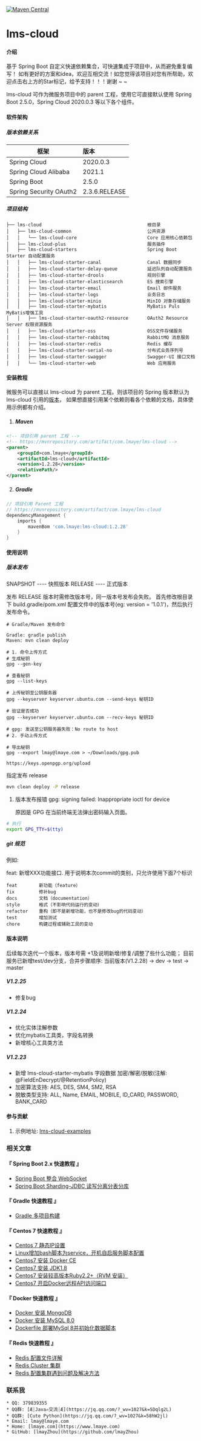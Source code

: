 [![Maven Central](https://img.shields.io/maven-central/v/groupId/artifactId.svg)](https://search.maven.org/artifact/com.lmaye/lms-cloud)

# lms-cloud

#### 介绍

  基于 Spring Boot 自定义快速依赖集合，可快速集成于项目中，从而避免重复编写！ 
如有更好的方案和idea，欢迎互相交流！如您觉得该项目对您有所帮助，欢迎点击右上方的Star标记，给予支持！！！谢谢 ~ ~

  lms-cloud 可作为微服务项目中的 parent 工程，使用它可直接默认使用 Spring Boot 2.5.0，Spring Cloud 2020.0.3 等以下各个组件。

#### 软件架构

##### 版本依赖关系

| 框架                   | 版本          |
| ---------------------- | :------------ |
| Spring Cloud           | 2020.0.3      |
| Spring Cloud Alibaba   | 2021.1        |
| Spring Boot            | 2.5.0         |
| Spring Security OAuth2 | 2.3.6.RELEASE |

##### 项目结构

```text
├── lms-cloud										根目录
│   ├── lms-cloud-common							公共资源
│   │   └── lms-cloud-core							Core 应用核心依赖包
│   ├── lms-cloud-plus                              服务插件
│   ├── lms-cloud-starters							Spring Boot Starter 自动配置服务
│   │   ├── lms-cloud-starter-canal					Canal 数据同步
│   │   ├── lms-cloud-starter-delay-queue           延迟队列自动配置服务
│   │   ├── lms-cloud-starter-drools				规则引擎
│   │   ├── lms-cloud-starter-elasticsearch			ES 搜索引擎
│   │   ├── lms-cloud-starter-email					Email 邮件服务
│   │   ├── lms-cloud-starter-logs					业务日志
│   │   ├── lms-cloud-starter-minio					MinIO 对象存储服务
│   │   ├── lms-cloud-starter-mybatis				MyBatis Puls MyBatis增强工具
│   │   ├── lms-cloud-starter-oauth2-resource		OAuth2 Resource Server 权限资源服务
│   │   ├── lms-cloud-starter-oss		            OSS文件存储服务
│   │   ├── lms-cloud-starter-rabbitmq				RabbitMQ 消息服务
│   │   ├── lms-cloud-starter-redis				    Redis 缓存
│   │   ├── lms-cloud-starter-serial-no				分布式业务序列号
│   │   ├── lms-cloud-starter-swagger				Swagger-UI 接口文档
│   │   └── lms-cloud-starter-web					Web 应用服务
```

#### 安装教程

  微服务可以直接以 lms-cloud 为 parent 工程。则该项目的 Spring 版本默认为 lms-cloud 引用的[版本](#版本依赖关系)，
如果想直接引用某个依赖则看各个依赖的文档，具体使用示例都有介绍。

1. ##### Maven

```xml
<!-- 项目引用 parent 工程 -->
<!-- https://mvnrepository.com/artifact/com.lmaye/lms-cloud -->
<parent>
    <groupId>com.lmaye</groupId>
    <artifactId>lms-cloud</artifactId>
    <version>1.2.28</version>
    <relativePath/>
</parent>
```

2. ##### Gradle

```groovy
// 项目引用 Parent 工程
// https://mvnrepository.com/artifact/com.lmaye/lms-cloud
dependencyManagement {
    imports {
        mavenBom 'com.lmaye:lms-cloud:1.2.28'
    }
}
```

#### 使用说明

##### 版本发布

SNAPSHOT    ----  快照版本
RELEASE     ----  正式版本

发布 RELEASE 版本时需修改版本号，同一版本号发布会失败。
首先修改根目录下 build.gradle/pom.xml 配置文件中的版本号(eg: version = '1.0.1')，然后执行发布命令。

```text
# Gradle/Maven 发布命令

Gradle: gradle publish
Maven: mvn clean deploy
```

```shell
# 1. 命令上传方式
# 生成秘钥
gpg --gen-key

# 查看秘钥
gpg --list-keys

# 上传秘钥至公钥服务器
gpg --keyserver keyserver.ubuntu.com --send-keys 秘钥ID

# 验证是否成功
gpg --keyserver keyserver.ubuntu.com --recv-keys 秘钥ID

# gpg: 发送至公钥服务器失败：No route to host
# 2. 手动上传方式

# 导出秘钥
gpg --export lmay@lmaye.com > ~/Downloads/gpg.pub

https://keys.openpgp.org/upload
```

指定发布 release
```bash
mvn clean deploy -P release
```

1.  版本发布报错 gpg: signing failed: Inappropriate ioctl for device

    原因是 GPG 在当前终端无法弹出密码输入页面。

```bash
# 执行
export GPG_TTY=$(tty)
```

##### git 规范

例如:

feat: 新增XXX功能接口.
用于说明本次commit的类别，只允许使用下面7个标识

```text
feat        新功能（feature）
fix         修补bug
docs        文档（documentation）
style       格式（不影响代码运行的变动）
refactor    重构（即不是新增功能，也不是修改bug的代码变动）
test        增加测试
chore       构建过程或辅助工具的变动
```

#### 版本说明

后续每次迭代一个版本，版本号需 +1及说明新增/修复/调整了些什么功能；
目前服务已新增test/dev分支，合并步骤顺序: 当前版本(V1.2.28) -> dev -> test -> master

##### V1.2.25

- 修复bug

##### V1.2.24

- 优化实体注解参数
- 优化mybatis工具类，字段名转换
- 新增核心工具类方法

##### V1.2.23

- 新增 lms-cloud-starter-mybatis 字段数据 加密/解密/脱敏(注解: @FieldEnDecrypt/@RetentionPolicy)
- 加密算法支持: AES, DES, SM4, SM2, RSA
- 脱敏类型支持: ALL, Name, EMAIL, MOBILE, ID_CARD, PASSWORD, BANK_CARD

#### 参与贡献

1.  示例地址: [lms-cloud-examples](https://gitee.com/lmay/spring-boot-examples/tree/master/lms-cloud-examples)

### 相关文章

#### 『 Spring Boot 2.x 快速教程 』
- [Spring Boot 整合 WebSocket](https://www.lmaye.com/2018/12/06/20181206163745/)
- [Spring Boot Sharding-JDBC 读写分离分表分库](https://www.lmaye.com/2021/01/29/20210129000510/)

#### 『 Gradle 快速教程 』
- [Gradle 多项目构建](https://www.lmaye.com/2021/01/29/20210129145644/)

#### 『 Centos 7 快速教程 』
- [Centos 7 静态IP设置](https://www.lmaye.com/2017/12/22/20180809103359/)
- [Linux增加bash脚本为service，开机自启服务脚本配置](https://www.lmaye.com/2017/12/23/20180809103413/)
- [Centos7 安装 Docker CE](hhttps://www.lmaye.com/2019/04/28/20190428183357/)
- [Centos7 安装 JDK1.8](https://www.lmaye.com/2019/04/29/20190429005630/)
- [Centos7 安装较高版本Ruby2.2+（RVM 安装）](https://www.lmaye.com/2019/01/24/20190124223042/)
- [Centos7 开启Docker远程API访问端口](https://www.lmaye.com/2019/06/04/20190604230713/)

#### 『 Docker 快速教程 』
- [Docker 安装 MongoDB](https://www.lmaye.com/2019/05/06/20190506232452/)
- [Docker 安装 MySQL 8.0](https://www.lmaye.com/2019/05/22/20190522162930/)
- [Dockerfile 部署MySql 8并初始化数据脚本](https://www.lmaye.com/2019/06/02/20190602133656/)

#### 『 Redis 快速教程 』
- [Redis 配置文件详解](https://www.lmaye.com/2018/09/06/20180906002632/)
- [Redis Cluster 集群](https://www.lmaye.com/2019/01/24/20190124212849/)
- [Redis 配置集群遇到问题及解决方法](https://www.lmaye.com/2019/01/24/20190124223656/)

### 联系我
    * QQ: 379839355
    * QQ群: [Æ┊Java✍交流┊Æ](https://jq.qq.com/?_wv=1027&k=5Dqlg2L)
    * QQ群: [Cute Python](https://jq.qq.com/?_wv=1027&k=58hW2jl)
    * Email: lmay@lmaye.com
    * Home: [lmaye.com](https://www.lmaye.com)
    * GitHub: [lmayZhou](https://github.com/lmayZhou)
